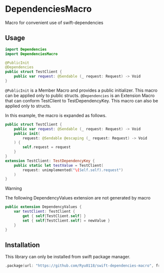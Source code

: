 # DependenciesMacro
Macro for convenient use of swift-dependencies

## Usage
```Swift
import Dependencies
import DependenciesMacro

@PublicInit
@Dependencies
public struct TestClient {
    public var request: @Sendable (_ request: Request) -> Void
}
```
`@PublicInit` is a Member Macro and provides a public initializer.
This macro can be applied only to public structs.
`@Dependencies` is an Extension Macro that can conform TestClient to TestDependencyKey. This macro can also be applied only to structs.

In this example, the macro is expanded as follows.
```Swift
public struct TestClient {
    public var request: @Sendable (_ request: Request) -> Void
    public init(
        request: @Sendable @escaping (_ request: Request) -> Void
    ) {
        self.request = request
    }
}
extension TestClient: TestDependencyKey {
    public static let testValue = TestClient(
        request: unimplemented("\(Self.self).request")
    )
}
```
> [!WARNING]   
> The following DependencyValues extension are not generated by macro
> ```Swift
> public extension DependencyValues {
>     var testClient: TestClient {
>         get { self[TestClient.self] }
>         set { self[TestClient.self] = newValue }
>     }
> }
> ```

## Installation
This library can only be installed from swift package manager.
```Swift
.package(url: "https://github.com/Ryu0118/swift-dependencies-macro", from: "0.1.0")
```
